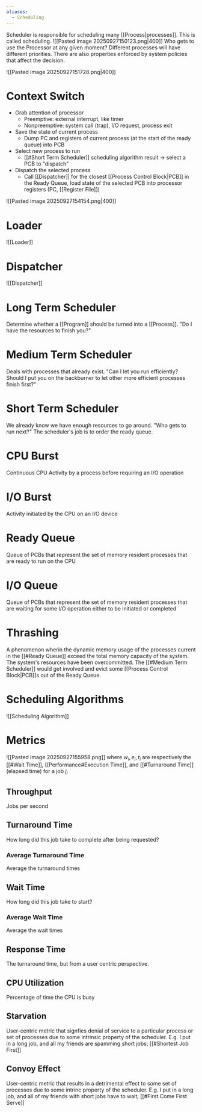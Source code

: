```yaml
---
aliases:
  - Scheduling
---
```

Scheduler is responsible for scheduling many [[Process|processes]]. This is called scheduling. 
![[Pasted image 20250927150123.png|400]]
Who gets to use the Processor at any given moment? Different processes will have different priorities. There are also properties enforced by system policies that affect the decision.

![[Pasted image 20250927151728.png|400]]
# Context Switch
* Grab attention of processor
	* Preemptive: external interrupt, like timer
	* Nonpreemptive: system call (trap), I/O request, process exit
* Save the state of current process
	* Dump PC and registers of current process (at the start of the ready queue) into PCB
* Select new process to run
	* [[#Short Term Scheduler]] scheduling algorithm result -> select a PCB to "dispatch"
* Dispatch the selected process
	* Call [[Dispatcher]] for the closest [[Process Control Block|PCB]] in the Ready Queue, load state of the selected PCB into processor registers (PC, [[Register File]])

![[Pasted image 20250927154154.png|400]]
# Loader
![[Loader]]
# Dispatcher
![[Dispatcher]]
# Long Term Scheduler
Determine whether a [[Program]] should be turned into a [[Process]].
"Do I have the resources to finish you?"
# Medium Term Scheduler
Deals with processes that already exist.
"Can I let you run efficiently? Should I put you on the backburner to let other more efficient processes finish first?"
# Short Term Scheduler
We already know we have enough resources to go around.
"Who gets to run next?"
The scheduler's job is to order the ready queue.

# CPU Burst
Continuous CPU Activity by a process before requiring an I/O operation
# I/O Burst 
Activity initiated by the CPU on an I/O device
# Ready Queue
Queue of PCBs that represent the set of memory resident processes that are ready to run on the CPU
# I/O Queue
Queue of PCBs that represent the set of memory resident processes that are waiting for some I/O operation either to be initiated or completed
# Thrashing
A phenomenon wherin the dynamic memory usage of the processes current in the [[#Ready Queue]] exceed the total memory capacity of the system. The system's resources have been overcommitted. The [[#Medium Term Scheduler]] would get involved and evict some [[Process Control Block|PCB]]s out of the Ready Queue. 


# Scheduling Algorithms
![[Scheduling Algorithm]]

# Metrics
![[Pasted image 20250927155958.png]]
where $w_{i}, e_{i}, t_{i}$ are respectively the [[#Wait Time]], [[Performance#Execution Time]], and [[#Turnaround Time]] (elapsed time) for a job $j_{i}$
## Throughput
Jobs per second
## Turnaround Time
How long did this job take to complete after being requested?
### Average Turnaround Time
Average the turnaround times
## Wait Time
How long did this job take to start?
### Average Wait Time
Average the wait times
## Response Time
The turnaround time, but from a user centric perspective.
## CPU Utilization
Percentage of time the CPU is busy
## Starvation
User-centric metric that signfies denial of service to a particular process or set of processes due to some intrinsic property of the scheduler.
E.g. I put in a long job, and all my friends are spamming short jobs; [[#Shortest Job First]]
## Convoy Effect
User-centric metric that results in a detrimental effect to some set of processes due to some intrinc property of the scheduler.
E.g. I put in a long job, and all of my friends with short jobs have to wait; [[#First Come First Serve]]
